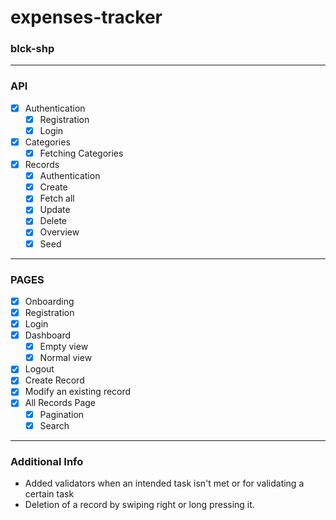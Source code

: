 # expenses-tracker
### blck-shp

---

### API

- [x] Authentication
    - [x] Registration
    - [x] Login
- [x] Categories
    - [x] Fetching Categories
- [x] Records
    - [x] Authentication
    - [x] Create
    - [x] Fetch all
    - [x] Update
    - [x] Delete
    - [x] Overview
    - [x] Seed

---

### PAGES

- [x] Onboarding
- [x] Registration
- [x] Login
- [x] Dashboard
    - [x] Empty view
    - [x] Normal view
- [x] Logout
- [x] Create Record
- [x] Modify an existing record
- [x] All Records Page
    - [x] Pagination
    - [x] Search

---

### Additional Info

- Added validators when an intended task isn't met or for validating a certain task
- Deletion of a record by swiping right or long pressing it.
